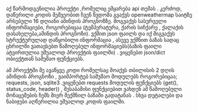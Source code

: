  აქ წარმოდგენილია პროექტი ,რომელიც ემყარება api თემას . კერძოდ, დაწერილი კოდის მეშვეობით ჩვენ წვდომა გვაქვს openweathermap საიტზე არსებული 16 დღიანი ამინდის პროგნოზზე.
მოგვაქვს სასურველი ინფორმაციები, როგორებიცაა (ტემპერატურა, ქარის სიჩქარე , ქალაქის დასახელება,ამინდის პროგნოზი). ვქმით json ფაილს და იქ მიგვაქვს სტრუქტურულად 
დაწყობილი ინფორმაცია , ასევე ვქმნით ბაზას სადაც ცხრილში ვათავსებთ წამოღებულ ინფორმაციებს(ბაზის ფაილი ატვირთულია უშუალოდ პროექტის ფაილში) . ვიყენებთ json/dict ობიექტთან სამუშაო ფუნქციებს.
  
  ამ პროექტში მე ავაწყვე კოდი რომელსაც მოაქვს თბილისის 2 დღის ამინდის პროგნოზი , ვაიმპორტებ სამუშაო მოდულებს როგორებიცაა; requests, json, sqlite3 .ვიყენებთ requests 
 მოდულის ფუნქციებს (get(), status_code, header)) ,  შესაბამისი 
 ფუნქციებით ვახდენ ამ წამოღებული მონაცემების ჩემს მიერ შექმნილ ბაზაში გადატანას . სხვა დეტალები და ნაბიჯები აღწერილია უშუალოდ კოდის ფაილში.
